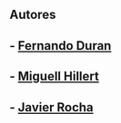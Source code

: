 ## Autores

## - [Fernando Duran](https://github.com/Nando-Asir)
## - [Miguell Hillert](https://github.com/MiguelHillert)
## - [Javier Rocha](https://github.com/JavierRochaS)
